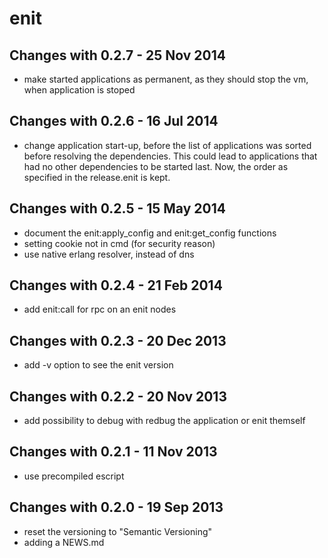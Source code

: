 enit
====

Changes with 0.2.7 - 25 Nov 2014
--------------------------------

* make started applications as permanent, as they should stop the vm, when application is stoped

Changes with 0.2.6 - 16 Jul 2014
--------------------------------

* change application start-up, before the list of applications was sorted
  before resolving the dependencies. This could lead to applications that
  had no other dependencies to be started last. Now, the order as specified
  in the release.enit is kept.

Changes with 0.2.5 - 15 May 2014
--------------------------------

* document the enit:apply_config and enit:get_config functions
* setting cookie not in cmd (for security reason)
* use native erlang resolver, instead of dns

Changes with 0.2.4 - 21 Feb 2014
--------------------------------

* add enit:call for rpc on an enit nodes

Changes with 0.2.3 - 20 Dec 2013
--------------------------------

* add -v option to see the enit version

Changes with 0.2.2 - 20 Nov 2013
--------------------------------

* add possibility to debug with redbug the application or enit themself

Changes with 0.2.1 - 11 Nov 2013
--------------------------------

* use precompiled escript

Changes with 0.2.0 - 19 Sep 2013
--------------------------------

* reset the versioning to "Semantic Versioning"
* adding a NEWS.md
